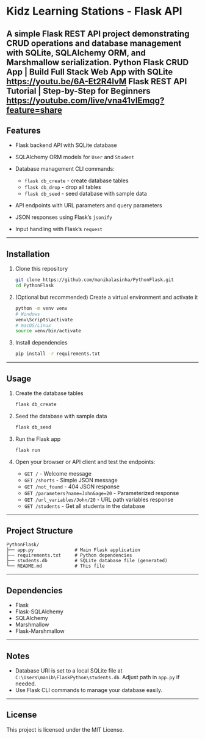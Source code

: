 # Kidz Learning Stations - Flask API

A simple Flask REST API project demonstrating  CRUD operations and database management with SQLite, SQLAlchemy ORM, and Marshmallow serialization.
Python Flask CRUD App | Build Full Stack Web App with SQLite
https://youtu.be/6A-Et2R4lvM
Flask REST API Tutorial | Step-by-Step for Beginners
https://youtube.com/live/vna41vlEmqg?feature=share
---

## Features

* Flask backend API with SQLite database
* SQLAlchemy ORM models for `User` and `Student`
* Database management CLI commands:

  * `flask db_create` - create database tables
  * `flask db_drop` - drop all tables
  * `flask db_seed` - seed database with sample data
* API endpoints with URL parameters and query parameters
* JSON responses using Flask’s `jsonify`
* Input handling with Flask’s `request`

---

## Installation

1. Clone this repository

   ```bash
   git clone https://github.com/manibalasinha/PythonFlask.git
   cd PythonFlask
   ```

2. (Optional but recommended) Create a virtual environment and activate it

   ```bash
   python -m venv venv
   # Windows
   venv\Scripts\activate
   # macOS/Linux
   source venv/bin/activate
   ```

3. Install dependencies

   ```bash
   pip install -r requirements.txt
   ```

---

## Usage

1. Create the database tables

   ```bash
   flask db_create
   ```

2. Seed the database with sample data

   ```bash
   flask db_seed
   ```

3. Run the Flask app

   ```bash
   flask run
   ```

4. Open your browser or API client and test the endpoints:

   * `GET /` - Welcome message
   * `GET /shorts` - Simple JSON message
   * `GET /not_found` - 404 JSON response
   * `GET /parameters?name=John&age=20` - Parameterized response
   * `GET /url_variables/John/20` - URL path variables response
   * `GET /students` - Get all students in the database

---

## Project Structure

```
PythonFlask/
├── app.py               # Main Flask application
├── requirements.txt     # Python dependencies
├── students.db          # SQLite database file (generated)
└── README.md            # This file
```

---

## Dependencies

* Flask
* Flask-SQLAlchemy
* SQLAlchemy
* Marshmallow
* Flask-Marshmallow

---

## Notes

* Database URI is set to a local SQLite file at `C:\Users\manib\FlaskPython\students.db`. Adjust path in `app.py` if needed.
* Use Flask CLI commands to manage your database easily.

---

## License

This project is licensed under the MIT License.
